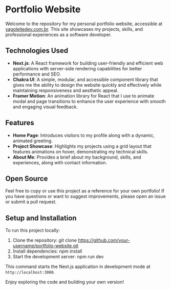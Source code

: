 # Portfolio Website

Welcome to the repository for my personal portfolio website, accessible at [yagoleitedev.com.br](https://www.yagoleitedev.com.br). This site showcases my projects, skills, and professional experiences as a software developer.

## Technologies Used

- **Next.js**: A React framework for building user-friendly and efficient web applications with server-side rendering capabilities for better performance and SEO.
- **Chakra UI**: A simple, modular, and accessible component library that gives me the ability to design the website quickly and effectively while maintaining responsiveness and aesthetic appeal.
- **Framer Motion**: An animation library for React that I use to animate modal and page transitions to enhance the user experience with smooth and engaging visual feedback.

## Features

- **Home Page**: Introduces visitors to my profile along with a dynamic, animated greeting.
- **Project Showcase**: Highlights my projects using a grid layout that features animations on hover, demonstrating my technical skills.
- **About Me**: Provides a brief about my background, skills, and experiences, along with contact information.

## Open Source

Feel free to copy or use this project as a reference for your own portfolio! If you have questions or want to suggest improvements, please open an issue or submit a pull request.

## Setup and Installation

To run this project locally:

1. Clone the repository: git clone https://github.com/your-username/portfolio-website.git
2. Install dependencies: npm install
3. Start the development server: npm run dev


This command starts the Next.js application in development mode at `http://localhost:3000`.

Enjoy exploring the code and building your own version!
